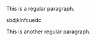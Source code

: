 <link rel="stylesheet" href="/style.css">

This is a regular paragraph.


<div class="class1">
    <p> sbdjklnfcuedc </p>
 </div> 

This is another regular paragraph.
